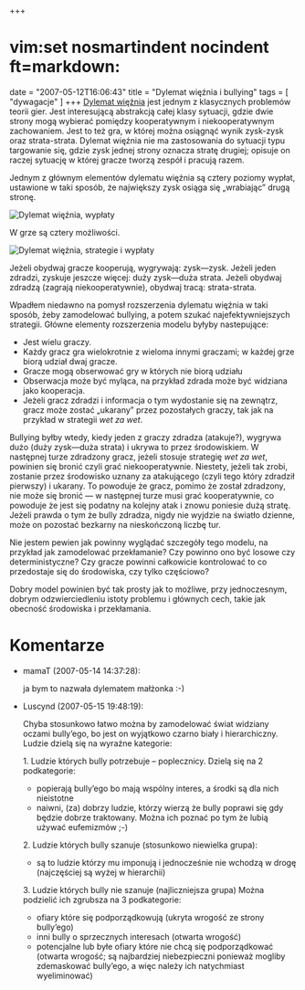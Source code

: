 +++
# vim:set nosmartindent nocindent ft=markdown:
date = "2007-05-12T16:06:43"
title = "Dylemat więźnia i bullying"
tags = [ "dywagacje" ]
+++
[Dylemat więźnia](http://pl.wikipedia.org/wiki/Dylemat_wi%C4%99%C5%BAnia) jest
jednym z klasycznych problemów teorii gier. Jest interesującą abstrakcją całej
klasy sytuacji, gdzie dwie strony mogą wybierać pomiędzy kooperatywnym i
niekooperatywnym zachowaniem. Jest to też gra, w której można osiągnąć wynik
zysk-zysk oraz strata-strata. Dylemat więźnia nie ma zastosowania do sytuacji
typu targowanie się, gdzie zysk jednej strony oznacza stratę drugiej; opisuje
on raczej sytuację w której gracze tworzą zespół i pracują razem.

Jednym z głównym elementów dylematu więźnia są cztery poziomy wypłat,
ustawione w taki sposób, że największy zysk osiąga się „wrabiając” drugą
stronę.

![Dylemat więźnia, wypłaty](http://media.blizinski.pl/images/blog/pd-01-decisions-payoffs.png)

W grze są cztery możliwości.

![Dylemat więźnia, strategie i wypłaty](http://media.blizinski.pl/images/blog/pd-02-combinations.png)

Jeżeli obydwaj gracze kooperują, wygrywają: zysk―zysk. Jeżeli jeden zdradzi,
zyskuje jeszcze więcej: duży zysk―duża strata. Jeżeli obydwaj zdradzą (zagrają
niekooperatywnie), obydwaj tracą: strata-strata.

Wpadłem niedawno na pomysł rozszerzenia dylematu więźnia w taki sposób, żeby
zamodelować bullying, a potem szukać najefektywniejszych strategii. Główne
elementy rozszerzenia modelu byłyby nastepujące:

  * Jest wielu graczy.
  * Każdy gracz gra wielokrotnie z wieloma innymi graczami; w każdej grze biorą
    udział dwaj gracze.
  * Gracze mogą obserwować gry w których nie biorą udziału
  * Obserwacja może być myląca, na przykład zdrada może być widziana jako
    kooperacja.
  * Jeżeli gracz zdradzi i informacja o tym wydostanie się na zewnątrz, gracz
    może zostać „ukarany” przez pozostałych graczy, tak jak na przykład
    w strategii _wet za wet_.

Bullying byłby wtedy, kiedy jeden z graczy zdradza (atakuje?), wygrywa dużo
(duży zysk―duża strata) i ukrywa to przez środowiskiem. W następnej turze
zdradzony gracz, jeżeli stosuje strategię _wet za wet_, powinien się bronić
czyli grać niekooperatywnie. Niestety, jeżeli tak zrobi, zostanie przez
środowisko uznany za atakującego (czyli tego który zdradził pierwszy) i
ukarany. To powoduje że gracz, pomimo że został zdradzony, nie może się bronić
― w następnej turze musi grać kooperatywnie, co powoduje że jest się podatny
na kolejny atak i znowu poniesie dużą stratę. Jeżeli prawda o tym że bully
zdradza, nigdy nie wyjdzie na światło dzienne, może on pozostać bezkarny na
nieskończoną liczbę tur.

Nie jestem pewien jak powinny wyglądać szczegóły tego modelu, na przykład jak
zamodelować przekłamanie? Czy powinno ono być losowe czy deterministyczne? Czy
gracze powinni całkowicie kontrolować to co przedostaje się do środowiska, czy
tylko częściowo?

Dobry model powinien być tak prosty jak to możliwe, przy jednoczesnym, dobrym
odzwierciedleniu istoty problemu i głównych cech, takie jak obecność
środowiska i przekłamania.

# Komentarze

* mamaT (2007-05-14 14:37:28): <p>ja bym to nazwała dylematem małżonka :-)</p>
* Luscynd (2007-05-15 19:48:19): <p>Chyba stosunkowo łatwo można by zamodelować
  świat widziany oczami bully&#8217;ego, bo jest on wyjątkowo czarno biały i
  hierarchiczny. Ludzie dzielą się na wyraźne kategorie:</p>  <p>1. Ludzie
  których bully potrzebuje &#8211; poplecznicy. Dzielą się na 2 podkategorie:
  <ul> <li>popierają bully&#8217;ego bo mają wspólny interes, a środki są dla
  nich nieistotne</li> <li>naiwni, (za) dobrzy ludzie, którzy wierzą że bully
  poprawi się gdy będzie dobrze traktowany. Można ich poznać po tym że lubią
  używać eufemizmów ;-)</li> </ul></p>  <p>2. Ludzie których bully szanuje
  (stosunkowo niewielka grupa): <ul> <li>są to ludzie którzy mu imponują i
  jednocześnie nie wchodzą w drogę (najczęściej są wyżej w hierarchii)</li>
  </ul></p>  <p>3. Ludzie których bully nie szanuje (najliczniejsza grupa) Można
  podzielić ich zgrubsza na 3 podkategorie: <ul> <li>ofiary które się
  podporządkowują (ukryta wrogość ze strony bully&#8217;ego)</li> <li>inni bully
  o sprzecznych interesach (otwarta wrogość)</li> <li>potencjalne lub byłe
  ofiary które nie chcą się podporządkować (otwarta wrogość; są najbardziej
  niebezpieczni ponieważ mogliby zdemaskować bully&#8217;ego, a więc należy ich
  natychmiast wyeliminować)</li> </ul></p>
